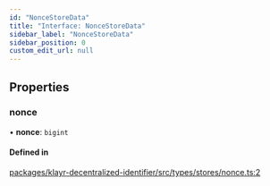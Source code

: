 ```yaml
---
id: "NonceStoreData"
title: "Interface: NonceStoreData"
sidebar_label: "NonceStoreData"
sidebar_position: 0
custom_edit_url: null
---
```


## Properties

### nonce

• **nonce**: `bigint`

#### Defined in

[packages/klayr-decentralized-identifier/src/types/stores/nonce.ts:2](https://github.com/aldhosutra/klayr-did/blob/515766d/packages/klayr-decentralized-identifier/src/types/stores/nonce.ts#L2)
